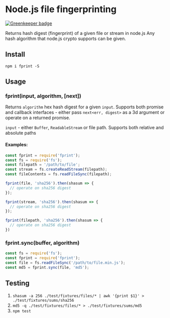 # Node.js file fingerprinting

[![Greenkeeper badge](https://badges.greenkeeper.io/makeomatic/fingerprint.svg)](https://greenkeeper.io/)

Returns hash digest (fingerprint) of a given file or stream in node.js
Any hash algorithm that node.js crypto supports can be given.

## Install

`npm i fprint -S`

## Usage

### fprint(input, algorithm, [next])

Returns `algorithm` hex hash digest for a given `input`.
Supports both promise and callback interfaces - either pass `next<err, digest>` as a 3d argument
or operate on a returned promise.

`input` - either `Buffer`, `ReadableStream` or file path. Supports both relative and absolute paths

#### Examples:

```js
const fprint = require('fprint');
const fs = require('fs');
const filepath = '/path/to/file';
const stream = fs.createReadStream(filepath);
const fileContents = fs.readFileSync(filepath);

fprint(file, 'sha256').then(shasum => {
  // operate on sha256 digest
});

fprint(stream, 'sha256').then(shasum => {
  // operate on sha256 digest
});

fprint(filepath, 'sha256').then(shasum => {
  // operate on sha256 digest
})
```

### fprint.sync(buffer, algorithm)

```js
const fs = require('fs');
const fprint = require('fprint');
const file = fs.readFileSync('/path/to/file.min.js');
const md5 = fprint.sync(file, 'md5');
```

## Testing

1. `shasum -a 256 ./test/fixtures/files/* | awk '{print $1}' > ./test/fixtures/sums/sha256`
2. `md5 -q ./test/fixtures/files/* > ./test/fixtures/sums/md5`
3. `npm test`
